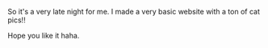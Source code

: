 So it's a very late night for me. 
I made a very basic website with a ton of cat pics!!

Hope you like it haha.
